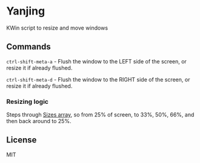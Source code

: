 # Yanjing

KWin script to resize and move windows

## Commands 

`ctrl-shift-meta-a` - Flush the window to the LEFT side of the screen, or
resize it if already flushed.

`ctrl-shift-meta-d` - Flush the window to the RIGHT side of the screen, or
resize it if already flushed.

### Resizing logic

Steps through [Sizes array](./contents/code/main.js), so from 25% of screen,
to 33%, 50%, 66%, and then back around to 25%.

## License

MIT

